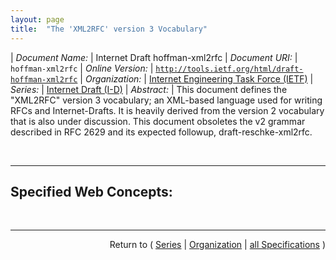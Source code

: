 ```yaml
---
layout: page
title:  "The 'XML2RFC' version 3 Vocabulary"
---
```


| *Document Name:* | Internet Draft hoffman-xml2rfc
| *Document URI:* | `hoffman-xml2rfc`
| *Online Version:* | [`http://tools.ietf.org/html/draft-hoffman-xml2rfc`](http://tools.ietf.org/html/draft-hoffman-xml2rfc)
| *Organization:* | [Internet Engineering Task Force (IETF)](..  "List of specification series by this organization")
| *Series:* | [Internet Draft (I-D)](.  "List of specifications in this series")
| *Abstract:* |  This document defines the "XML2RFC" version 3 vocabulary; an XML-based language used for writing RFCs and Internet-Drafts. It is heavily derived from the version 2 vocabulary that is also under discussion. This document obsoletes the v2 grammar described in RFC 2629 and its expected followup, draft-reschke-xml2rfc.

<br/>
<hr/>

## Specified Web Concepts:



<br/>
<hr/>

<p style="text-align: right">Return to ( <a href="./">Series</a> | <a href="../">Organization</a> | <a href="../../">all Specifications</a> )</p>